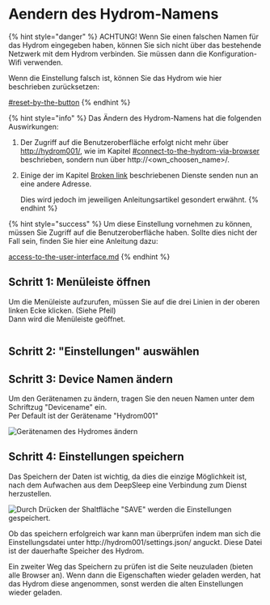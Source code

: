 # Aendern des Hydrom-Namens

{% hint style="danger" %}
ACHTUNG! Wenn Sie einen falschen Namen für das Hydrom eingegeben haben, können Sie sich nicht über das bestehende Netzwerk mit dem Hydrom verbinden.
Sie müssen dann die Konfiguration-Wifi verwenden.

Wenn die Einstellung falsch ist, können Sie das Hydrom wie hier beschrieben zurücksetzen:

[#reset-by-the-button](factory-reset.md#reset-by-the-button "mention")
{% endhint %}

{% hint style="info" %}
Das Ändern des Hydrom-Namens hat die folgenden Auswirkungen:

1. Der Zugriff auf die Benutzeroberfläche erfolgt nicht mehr über [http://hydrom001/](http://hydrom001), wie im Kapitel [#connect-to-the-hydrom-via-browser](../getting-started/establish-first-connection-to-the-hydrom/access-to-the-user-interface.md#connect-to-the-hydrom-via-browser "mention") beschrieben, sondern nun über http://\<own\_choosen\_name>/.
2.  Einige der im Kapitel [Broken link](broken-reference "mention") beschriebenen Dienste senden nun an eine andere Adresse.

    Dies wird jedoch im jeweiligen Anleitungsartikel gesondert erwähnt.
{% endhint %}

{% hint style="success" %}
Um diese Einstellung vornehmen zu können, müssen Sie Zugriff auf die Benutzeroberfläche haben. Sollte dies nicht der Fall sein, finden Sie hier eine Anleitung dazu:

[access-to-the-user-interface.md](../getting-started/establish-first-connection-to-the-hydrom/access-to-the-user-interface.md "mention")
{% endhint %}

## Schritt 1: Menüleiste öffnen

Um die Menüleiste aufzurufen, müssen Sie auf die drei Linien in der oberen linken Ecke klicken. (Siehe Pfeil)\
Dann wird die Menüleiste geöffnet.

<figure><img src="../.gitbook/assets/Bilder.png" alt=""><figcaption></figcaption></figure>

## Schritt 2: "Einstellungen" auswählen

## Schritt 3: Device Namen ändern

Um den Gerätenamen zu ändern, tragen Sie den neuen Namen unter dem Schriftzug "Devicename" ein. \
Per Default ist der Gerätename "Hydrom001"

![Gerätenamen des Hydromes ändern](../.gitbook/assets/DeviceName.png)

## Schritt 4: Einstellungen speichern

Das Speichern der Daten ist wichtig, da dies die einzige Möglichkeit ist, nach dem Aufwachen aus dem DeepSleep eine Verbindung zum Dienst herzustellen.

![Durch Drücken der Shaltfläche "SAVE" werden die Einstellungen gespeichert.](../.gitbook/assets/Save.png)

Ob das speichern erfolgreich war kann man überprüfen indem man sich die Einstellungsdatei unter http://hydrom001/settings.json/ anguckt. Diese Datei ist der dauerhafte Speicher des Hydrom.

Ein zweiter Weg das Speichern zu prüfen ist die Seite neuzuladen (bieten alle Browser an). Wenn dann die Eigenschaften wieder geladen werden, hat das Hydrom diese angenommen, sonst werden die alten Einstellungen wieder geladen.
